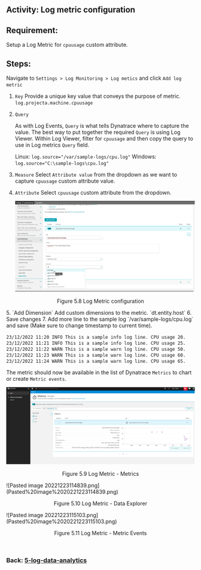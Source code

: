 ## Activity: Log metric configuration

## Requirement:
Setup a Log Metric for `cpuusage` custom attribute.

## Steps:

Navigate to `Settings > Log Monitoring > Log metics` and click `Add log metric`

1. `Key`
   Provide a unique key value that conveys the purpose of metric.
   `log.projecta.machine.cpuusage`
2. `Query`
   
   As with Log Events, `Query` is what tells Dynatrace where to capture the value.
   The best way to put together the required `Query` is using Log Viewer. Within Log Viewer, filter for `cpuusage` and then copy the query to use in Log metrics `Query` field.
   
   Linux: `log.source="/var/sample-logs/cpu.log"`
   Windows: `log.source="C:\sample-logs\cpu.log"`
3. `Measure`
   Select `Attribute value` from the dropdown as we want to capture `cpuusage` custom attribute value.
4. `Attribute`
   Select `cpuusage` custom attribute from the dropdown.
   
   ![log-metric-1](../images/log-metric-1.png)
<p align="center">Figure 5.8 Log Metric configuration</p>
5. `Add Dimension`
   Add custom dimensions to the metric. 
   `dt.entity.host`
6. Save changes
7. Add more line to the sample log `/var/sample-logs/cpu.log` and save 
   (Make sure to change timestamp to current time).

```log
23/12/2022 11:20 INFO This is a sample info log line. CPU usage 20.
23/12/2022 11:21 INFO This is a sample info log line. CPU usage 25.
23/12/2022 11:22 WARN This is a sample warn log line. CPU usage 50.
23/12/2022 11:23 WARN This is a sample warn log line. CPU usage 60.
23/12/2022 11:24 WARN This is a sample warn log line. CPU usage 65.
```
The metric should now be available in the list of Dynatrace `Metrics` to chart or create `Metric events`.

![log-metric-2](../images/log-metric-2.png)
<p align="center">Figure 5.9 Log Metric - Metrics </p>
![Pasted image 20221223114839.png](Pasted%20image%2020221223114839.png)
<p align="center">Figure 5.10 Log Metric - Data Explorer </p>
![Pasted image 20221223115103.png](Pasted%20image%2020221223115103.png)
<p align="center">Figure 5.11 Log Metric - Metric Events</p>
<br/>

### Back: [5-log-data-analytics](../5-log-data-analytics.md)

